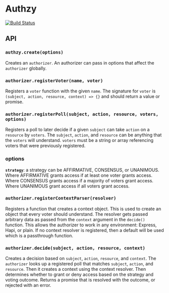 # Authzy

[![Build Status](https://travis-ci.org/joebalancio/authzy.svg)](https://travis-ci.org/joebalancio/authzy)

## API
### `authzy.create(options)`
Creates an `authorizer`. An authorizer can pass in options that affect the `authorizer` globally.

### `authorizer.registerVoter(name, voter)`
Registers a `voter` function with the given `name`. The signature for `voter` is `(subject, action, resource, context) => {}` and should return a value or promise.

### `authorizer.registerPoll(subject, action, resource, voters, options)`
Registers a poll to later decide if a given `subject` can take `action` on a `resource` by `voters`. The `subject`, `action`, and `resource` can be anything that the `voters` will understand. `voters` must be a string or array referencing voters that were previously registered.

### options
**`strategy`**: a strategy can be AFFIRMATIVE, CONSENSUS, or UNANIMOUS. Where AFFIRMATIVE grants access if at least one voter grants access. Where CONSENSUS grants access if a majority of voters grant access. Where UNANIMOUS grant access if all voters grant access.

### `authorizer.registerContextParser(resolver)`
Registers a function that creates a context object. This is used to create an object that every voter should understand. The resolver gets passed arbitrary data as passed from the `context` argument in the `decide()` function. This allows the authorizer to work in any environment: Express, Hapi, or plain. If no context resolver is registered, then a default will be used which is a passthrough function.

### `authorizer.decide(subject, action, resource, context)`
Creates a decision based on `subject`, `action`, `resource`, and `context`. The `authorizer` looks up a registered poll that matches `subject`, `action`, and `resource`. Then it creates a context using the context resolver. Then determines whether to grant or deny access based on the strategy and voting outcome. Returns a promise that is resolved with the outcome, or rejected with an error.
